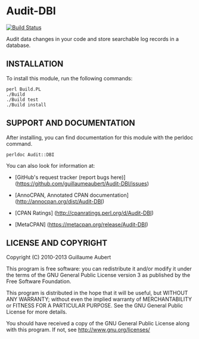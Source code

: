 Audit-DBI
========

[![Build Status](https://travis-ci.org/guillaumeaubert/Audit-DBI.png?branch=master)](https://travis-ci.org/guillaumeaubert/Audit-DBI)

Audit data changes in your code and store searchable log records in a database.


INSTALLATION
------------

To install this module, run the following commands:

	perl Build.PL
	./Build
	./Build test
	./Build install


SUPPORT AND DOCUMENTATION
-------------------------

After installing, you can find documentation for this module with the
perldoc command.

	perldoc Audit::DBI


You can also look for information at:

 * [GitHub's request tracker (report bugs here)]
   (https://github.com/guillaumeaubert/Audit-DBI/issues)

 * [AnnoCPAN, Annotated CPAN documentation]
   (http://annocpan.org/dist/Audit-DBI)

 * [CPAN Ratings]
   (http://cpanratings.perl.org/d/Audit-DBI)

 * [MetaCPAN]
   (https://metacpan.org/release/Audit-DBI)


LICENSE AND COPYRIGHT
---------------------

Copyright (C) 2010-2013 Guillaume Aubert

This program is free software: you can redistribute it and/or modify it under
the terms of the GNU General Public License version 3 as published by the Free
Software Foundation.

This program is distributed in the hope that it will be useful, but WITHOUT ANY
WARRANTY; without even the implied warranty of MERCHANTABILITY or FITNESS FOR A
PARTICULAR PURPOSE. See the GNU General Public License for more details.

You should have received a copy of the GNU General Public License along with
this program. If not, see http://www.gnu.org/licenses/

